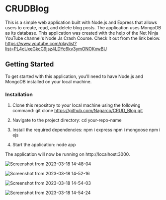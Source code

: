 # CRUDBlog

This is a simple web application built with Node.js and Express that allows users to create, read, and delete blog posts. The application uses MongoDB as its database.
This application was created with the help of the Net Ninja YouTube channel's Node Js Crash Course. Check it out from the link below.
https://www.youtube.com/playlist?list=PL4cUxeGkcC9jsz4LDYc6kv3ymONOKxwBU

## Getting Started
To get started with this application, you'll need to have Node.js and MongoDB installed on your local machine.

### Installation
1. Clone this repository to your local machine using the following command: git clone https://github.com/Nagarco/CRUD_Blog.git

2. Navigate to the project directory: cd your-repo-name

3. Install the required dependencies: 
npm i express
npm i mongoose
npm i ejs

4. Start the application: node app

The application will now be running on http://localhost:3000.

![Screenshot from 2023-03-18 14-48-04](https://user-images.githubusercontent.com/73566933/226107052-dcfa75cf-7aee-4104-bd5c-fc836763b3a4.png)


![Screenshot from 2023-03-18 14-52-16](https://user-images.githubusercontent.com/73566933/226107193-0b40ff03-de94-44fe-b667-641d5aeffb67.png)


![Screenshot from 2023-03-18 14-54-03](https://user-images.githubusercontent.com/73566933/226107501-e37a1432-5f42-4b9c-93c5-83f297e80bec.png)


![Screenshot from 2023-03-18 14-54-24](https://user-images.githubusercontent.com/73566933/226107513-3013117e-88cd-4c16-aa82-bb809ed44183.png)



